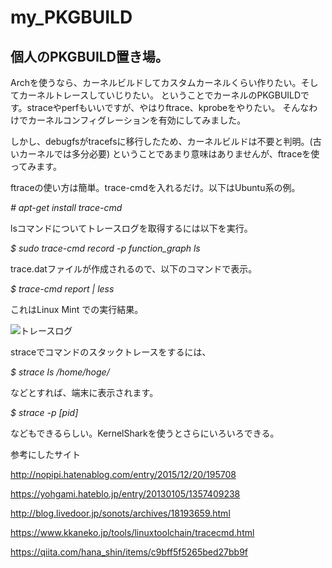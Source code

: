 # my_PKGBUILD

## 個人のPKGBUILD置き場。

Archを使うなら、カーネルビルドしてカスタムカーネルくらい作りたい。そしてカーネルトレースしていじりたい。
ということでカーネルのPKGBUILDです。straceやperfもいいですが、やはりftrace、kprobeをやりたい。
そんなわけでカーネルコンフィグレーションを有効にしてみました。

しかし、debugfsがtracefsに移行したため、カーネルビルドは不要と判明。(古いカーネルでは多分必要)
ということであまり意味はありませんが、ftraceを使ってみます。

ftraceの使い方は簡単。trace-cmdを入れるだけ。以下はUbuntu系の例。

*# apt-get install trace-cmd*

lsコマンドについてトレースログを取得するには以下を実行。

*$ sudo trace-cmd record -p function_graph ls*

trace.datファイルが作成されるので、以下のコマンドで表示。

*$ trace-cmd report | less*

これはLinux Mint での実行結果。

![トレースログ](https://user-images.githubusercontent.com/55984656/71972734-a0840300-3250-11ea-99ad-37c44af96fca.png)


straceでコマンドのスタックトレースをするには、

*$ strace ls /home/hoge/*

などとすれば、端末に表示されます。

*$ strace -p [pid]*

などもできるらしい。KernelSharkを使うとさらにいろいろできる。

参考にしたサイト

<http://nopipi.hatenablog.com/entry/2015/12/20/195708>

<https://yohgami.hateblo.jp/entry/20130105/1357409238>

<http://blog.livedoor.jp/sonots/archives/18193659.html>

<https://www.kkaneko.jp/tools/linuxtoolchain/tracecmd.html>

<https://qiita.com/hana_shin/items/c9bff5f5265bed27bb9f>
